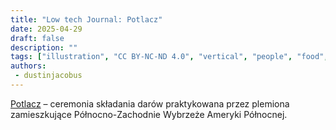 ```yaml
---
title: "Low tech Journal: Potlacz"
date: 2025-04-29
draft: false
description: ""
tags: ["illustration", "CC BY-NC-ND 4.0", "vertical", "people", "food", "transport", "solar"]
authors:
 - dustinjacobus
---
```


[Potlacz](https://pl.wikipedia.org/wiki/Potlacz) – ceremonia składania darów praktykowana przez plemiona zamieszkujące Północno-Zachodnie Wybrzeże Ameryki Północnej.